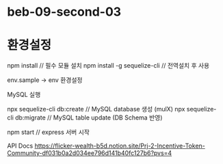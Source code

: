 # beb-09-second-03

# 환경설정

npm install // 필수 모듈 설치
npm install -g sequelize-cli // 전역설치 후 사용

env.sample -> env 환경설정

MySQL 실행

npx sequelize-cli db:create // MySQL database 생성 (mulX)
npx sequelize-cli db:migrate // MySQL table update (DB Schema 반영)

npm start // express 서버 시작

API Docs
https://flicker-wealth-b5d.notion.site/Prj-2-Incentive-Token-Community-df031b0a2d034ee796d141b40fc127b6?pvs=4
